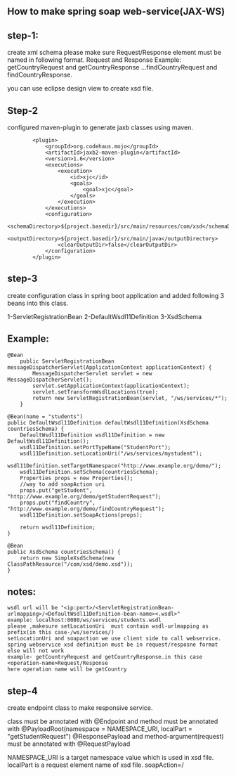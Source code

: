 How to make spring soap web-service(JAX-WS)
-------------------------------------------

step-1: 
--------
create xml schema please make sure Request/Response element must be named in following format.
<operation-name>Request  and <operation-name>Response
Example: getCountryRequest and getCountryResponse  ...findCountryRequest and findCountryResponse.

<element name="findCountryRequest">
    <complexType>
   		 <sequence>
    		<element name="name" type="string"/>
    	</sequence>
    </complexType>
    </element>
    
 <element name="findCountryResponse">
    <complexType>
    	<sequence>
   			 <element name="country" type="tns:Country"/>
    	</sequence>
    </complexType>
    </element>
   
you can use eclipse design view to create xsd file.

Step-2
-------
configured maven-plugin to generate jaxb classes using maven.

			<plugin>
				<groupId>org.codehaus.mojo</groupId>
				<artifactId>jaxb2-maven-plugin</artifactId>
				<version>1.6</version>
				<executions>
					<execution>
						<id>xjc</id>
						<goals>
							<goal>xjc</goal>
						</goals>
					</execution>
				</executions>
				<configuration>
					<schemaDirectory>${project.basedir}/src/main/resources/com/xsd</schemaDirectory>
					<outputDirectory>${project.basedir}/src/main/java</outputDirectory>
					<clearOutputDir>false</clearOutputDir>
				</configuration>
			</plugin>


step-3
------
create configuration class in spring boot application and added following 3 beans into this class.

1-ServletRegistrationBean
2-DefaultWsdl11Definition
3-XsdSchema

Example:
--------
	@Bean
		public ServletRegistrationBean messageDispatcherServlet(ApplicationContext applicationContext) {
			MessageDispatcherServlet servlet = new MessageDispatcherServlet();
			servlet.setApplicationContext(applicationContext);
			servlet.setTransformWsdlLocations(true);
			return new ServletRegistrationBean(servlet, "/ws/services/*");
		}

	@Bean(name = "students")
	public DefaultWsdl11Definition defaultWsdl11Definition(XsdSchema countriesSchema) {
		DefaultWsdl11Definition wsdl11Definition = new DefaultWsdl11Definition();
		wsdl11Definition.setPortTypeName("StudentPort");
		wsdl11Definition.setLocationUri("/ws/services/mystudent");
		wsdl11Definition.setTargetNamespace("http://www.example.org/demo/");
		wsdl11Definition.setSchema(countriesSchema);
		Properties props = new Properties();
		//way to add soapAction uri
		props.put("getStudent", "http://www.example.org/demo/getStudentRequest");
		props.put("findCountry", "http://www.example.org/demo/findCountryRequest");
		wsdl11Definition.setSoapActions(props);
		
		return wsdl11Definition;
	}

	@Bean
	public XsdSchema countriesSchema() {
		return new SimpleXsdSchema(new ClassPathResource("/com/xsd/demo.xsd"));
	}

notes:
-----
	wsdl url will be "<ip:port>/<ServletRegistrationBean-urlmapping>/<DefaultWsdl11Definition-bean-name><.wsdl>"
	example: localhost:8080/ws/services/students.wsdl
	please ,makesure setLocationUri  must contain wsdl-urlmapping as prefix(in this case-/ws/services/)
	setLocationUri and soapaction we use client side to call webservice.
	spring webservice xsd definition must be in request/resposne format else will not work
	example- getCountryRequest and getCountryResponse.in this case  <operation-name>Request/Response
	here operation name will be getCountry
	
	
step-4
------
create endpoint class to make responsive service.

class must be annotated with @Endpoint
and method must be annotated with 
@PayloadRoot(namespace = NAMESPACE_URI, localPart = "getStudentRequest")
@ResponsePayload
and method-argument(request) must be annotated with @RequestPayload

NAMESPACE_URI is a target namespace value which is used in xsd file.
localPart is a request element name of xsd file.
soapAction=<namespace>/<localpart>

